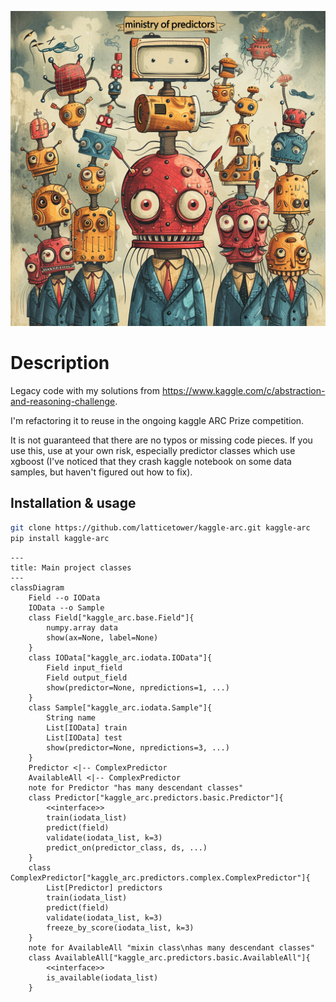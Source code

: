 
![Project image](https://github.com/latticetower/kaggle-arc/blob/main/images/ministry_of_predictors.png)

# Description

Legacy code with my solutions from https://www.kaggle.com/c/abstraction-and-reasoning-challenge. 

I'm refactoring it to reuse in the ongoing kaggle ARC Prize competition.

It is not guaranteed that there are no typos or missing code pieces. If you use this, use at your own risk, especially predictor classes which use xgboost (I've noticed that they crash kaggle notebook on some data samples, but haven't figured out how to fix).

## Installation & usage
```bash
git clone https://github.com/latticetower/kaggle-arc.git kaggle-arc
pip install kaggle-arc
```

```mermaid
---
title: Main project classes
---
classDiagram
    Field --o IOData
    IOData --o Sample
    class Field["kaggle_arc.base.Field"]{
        numpy.array data
        show(ax=None, label=None)
    }
    class IOData["kaggle_arc.iodata.IOData"]{
        Field input_field
        Field output_field
        show(predictor=None, npredictions=1, ...)
    }
    class Sample["kaggle_arc.iodata.Sample"]{
        String name
        List[IOData] train
        List[IOData] test
        show(predictor=None, npredictions=3, ...)
    }
    Predictor <|-- ComplexPredictor
    AvailableAll <|-- ComplexPredictor
    note for Predictor "has many descendant classes"
    class Predictor["kaggle_arc.predictors.basic.Predictor"]{
        <<interface>>
        train(iodata_list)
        predict(field)
        validate(iodata_list, k=3)
        predict_on(predictor_class, ds, ...)
    }
    class ComplexPredictor["kaggle_arc.predictors.complex.ComplexPredictor"]{
        List[Predictor] predictors
        train(iodata_list)
        predict(field)
        validate(iodata_list, k=3)
        freeze_by_score(iodata_list, k=3)
    }
    note for AvailableAll "mixin class\nhas many descendant classes"
    class AvailableAll["kaggle_arc.predictors.basic.AvailableAll"]{
        <<interface>>
        is_available(iodata_list)
    }
```
